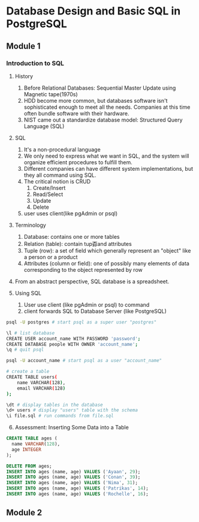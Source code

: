 # Database Design and Basic SQL in PostgreSQL
## Module 1
### Introduction to SQL
1. History
    1. Before Relational Databases: Sequential Master Update using Magnetic tape(1970s)
    2. HDD become more common, but databases software isn't sophisticated enough to meet all the needs. Companies at this time often bundle software with their hardware.
    3. NIST came out a standardize database model: Structured Query Language (SQL)

2. SQL
    1. It's a non-procedural language
    2. We only need to express what we want in SQL, and the system will organize efficient procedures to fulfill them.
    3. Different companies can have different system implementations, but they all command using SQL.
    4. The critical notion is CRUD
        1. Create/Insert
        2. Read/Select
        3. Update
        4. Delete
    5. user uses client(like pgAdmin or psql)

3. Terminology
    1. Database: contains one or more tables
    2. Relation (table): contain tup孬and attributes
    3. Tuple (row): a set of field which generally represent an "object" like a person or a product
    4. Attributes (column or field): one of possibly many elements of data corresponding to the object represented by row

4. From an abstract perspective, SQL database is a spreadsheet.

5. Using SQL
    1. User use client (like pgAdmin or psql) to command
    2. client forwards SQL to Database Server (like PostgreSQL)
```bash
psql -U postgres # start psql as a super user "postgres"

\l # list database
CREATE USER account_name WITH PASSWORD 'password';
CREATE DATABASE people WITH OWNER 'account_name';
\q # quit psql
```
```bash
psql -U account_name # start psql as a user "account_name"

# create a table
CREATE TABLE users(
    name VARCHAR(128),
    email VARCHAR(128)
);

\dt # display tables in the database
\d+ users # display "users" table with the schema
\i file.sql # run commands from file.sql
```

6. Assessment: Inserting Some Data into a Table
```sql
CREATE TABLE ages ( 
  name VARCHAR(128), 
  age INTEGER
);
```
```sql
DELETE FROM ages;
INSERT INTO ages (name, age) VALUES ('Ayaan', 29);
INSERT INTO ages (name, age) VALUES ('Conan', 39);
INSERT INTO ages (name, age) VALUES ('Nima', 31);
INSERT INTO ages (name, age) VALUES ('Patrikas', 14);
INSERT INTO ages (name, age) VALUES ('Rochelle', 16);
```

## Module 2
